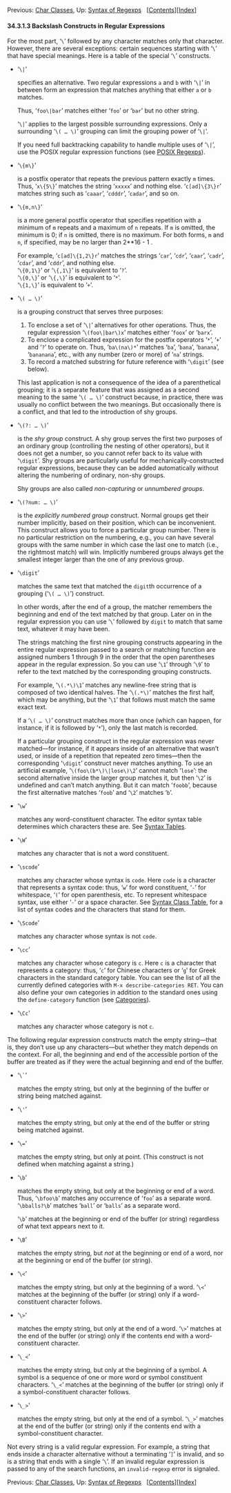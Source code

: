 <!-- This is the GNU Emacs Lisp Reference Manual
corresponding to Emacs version 27.2.

Copyright (C) 1990-1996, 1998-2021 Free Software Foundation,
Inc.

Permission is granted to copy, distribute and/or modify this document
under the terms of the GNU Free Documentation License, Version 1.3 or
any later version published by the Free Software Foundation; with the
Invariant Sections being "GNU General Public License," with the
Front-Cover Texts being "A GNU Manual," and with the Back-Cover
Texts as in (a) below.  A copy of the license is included in the
section entitled "GNU Free Documentation License."

(a) The FSF's Back-Cover Text is: "You have the freedom to copy and
modify this GNU manual.  Buying copies from the FSF supports it in
developing GNU and promoting software freedom." -->

<!-- Created by GNU Texinfo 6.7, http://www.gnu.org/software/texinfo/ -->

Previous: [Char Classes](Char-Classes.html), Up: [Syntax of Regexps](Syntax-of-Regexps.html)   \[[Contents](index.html#SEC_Contents "Table of contents")]\[[Index](Index.html "Index")]

#### 34.3.1.3 Backslash Constructs in Regular Expressions

For the most part, ‘`\`’ followed by any character matches only that character. However, there are several exceptions: certain sequences starting with ‘`\`’ that have special meanings. Here is a table of the special ‘`\`’ constructs.

*   ‘`\|`’

    specifies an alternative. Two regular expressions `a` and `b` with ‘`\|`’ in between form an expression that matches anything that either `a` or `b` matches.

    Thus, ‘`foo\|bar`’ matches either ‘`foo`’ or ‘`bar`’ but no other string.

    ‘`\|`’ applies to the largest possible surrounding expressions. Only a surrounding ‘`\( … \)`’ grouping can limit the grouping power of ‘`\|`’.

    If you need full backtracking capability to handle multiple uses of ‘`\|`’, use the POSIX regular expression functions (see [POSIX Regexps](POSIX-Regexps.html)).

*   ‘`\{m\}`’

    is a postfix operator that repeats the previous pattern exactly `m` times. Thus, ‘`x\{5\}`’ matches the string ‘`xxxxx`’ and nothing else. ‘`c[ad]\{3\}r`’ matches string such as ‘`caaar`’, ‘`cdddr`’, ‘`cadar`’, and so on.

*   ‘`\{m,n\}`’

    is a more general postfix operator that specifies repetition with a minimum of `m` repeats and a maximum of `n` repeats. If `m` is omitted, the minimum is 0; if `n` is omitted, there is no maximum. For both forms, `m` and `n`, if specified, may be no larger than 2\*\*16 - 1 .

    For example, ‘`c[ad]\{1,2\}r`’ matches the strings ‘`car`’, ‘`cdr`’, ‘`caar`’, ‘`cadr`’, ‘`cdar`’, and ‘`cddr`’, and nothing else.\
    ‘`\{0,1\}`’ or ‘`\{,1\}`’ is equivalent to ‘`?`’.\
    ‘`\{0,\}`’ or ‘`\{,\}`’ is equivalent to ‘`*`’.\
    ‘`\{1,\}`’ is equivalent to ‘`+`’.

*   ‘`\( … \)`’

    is a grouping construct that serves three purposes:

    1.  To enclose a set of ‘`\|`’ alternatives for other operations. Thus, the regular expression ‘`\(foo\|bar\)x`’ matches either ‘`foox`’ or ‘`barx`’.
    2.  To enclose a complicated expression for the postfix operators ‘`*`’, ‘`+`’ and ‘`?`’ to operate on. Thus, ‘`ba\(na\)*`’ matches ‘`ba`’, ‘`bana`’, ‘`banana`’, ‘`bananana`’, etc., with any number (zero or more) of ‘`na`’ strings.
    3.  To record a matched substring for future reference with ‘`\digit`’ (see below).

    This last application is not a consequence of the idea of a parenthetical grouping; it is a separate feature that was assigned as a second meaning to the same ‘`\( … \)`’ construct because, in practice, there was usually no conflict between the two meanings. But occasionally there is a conflict, and that led to the introduction of shy groups.

*   ‘`\(?: … \)`’

    is the *shy group* construct. A shy group serves the first two purposes of an ordinary group (controlling the nesting of other operators), but it does not get a number, so you cannot refer back to its value with ‘`\digit`’. Shy groups are particularly useful for mechanically-constructed regular expressions, because they can be added automatically without altering the numbering of ordinary, non-shy groups.

    Shy groups are also called *non-capturing* or *unnumbered groups*.

*   ‘`\(?num: … \)`’

    is the *explicitly numbered group* construct. Normal groups get their number implicitly, based on their position, which can be inconvenient. This construct allows you to force a particular group number. There is no particular restriction on the numbering, e.g., you can have several groups with the same number in which case the last one to match (i.e., the rightmost match) will win. Implicitly numbered groups always get the smallest integer larger than the one of any previous group.

*   ‘`\digit`’

    matches the same text that matched the `digit`th occurrence of a grouping (‘`\( … \)`’) construct.

    In other words, after the end of a group, the matcher remembers the beginning and end of the text matched by that group. Later on in the regular expression you can use ‘`\`’ followed by `digit` to match that same text, whatever it may have been.

    The strings matching the first nine grouping constructs appearing in the entire regular expression passed to a search or matching function are assigned numbers 1 through 9 in the order that the open parentheses appear in the regular expression. So you can use ‘`\1`’ through ‘`\9`’ to refer to the text matched by the corresponding grouping constructs.

    For example, ‘`\(.*\)\1`’ matches any newline-free string that is composed of two identical halves. The ‘`\(.*\)`’ matches the first half, which may be anything, but the ‘`\1`’ that follows must match the same exact text.

    If a ‘`\( … \)`’ construct matches more than once (which can happen, for instance, if it is followed by ‘`*`’), only the last match is recorded.

    If a particular grouping construct in the regular expression was never matched—for instance, if it appears inside of an alternative that wasn’t used, or inside of a repetition that repeated zero times—then the corresponding ‘`\digit`’ construct never matches anything. To use an artificial example, ‘`\(foo\(b*\)\|lose\)\2`’ cannot match ‘`lose`’: the second alternative inside the larger group matches it, but then ‘`\2`’ is undefined and can’t match anything. But it can match ‘`foobb`’, because the first alternative matches ‘`foob`’ and ‘`\2`’ matches ‘`b`’.

*   ‘`\w`’

    matches any word-constituent character. The editor syntax table determines which characters these are. See [Syntax Tables](Syntax-Tables.html).

*   ‘`\W`’

    matches any character that is not a word constituent.

*   ‘`\scode`’

    matches any character whose syntax is `code`. Here `code` is a character that represents a syntax code: thus, ‘`w`’ for word constituent, ‘`-`’ for whitespace, ‘`(`’ for open parenthesis, etc. To represent whitespace syntax, use either ‘`-`’ or a space character. See [Syntax Class Table](Syntax-Class-Table.html), for a list of syntax codes and the characters that stand for them.

*   ‘`\Scode`’

    matches any character whose syntax is not `code`.

*   ‘`\cc`’

    matches any character whose category is `c`. Here `c` is a character that represents a category: thus, ‘`c`’ for Chinese characters or ‘`g`’ for Greek characters in the standard category table. You can see the list of all the currently defined categories with `M-x describe-categories RET`. You can also define your own categories in addition to the standard ones using the `define-category` function (see [Categories](Categories.html)).

*   ‘`\Cc`’

    matches any character whose category is not `c`.

The following regular expression constructs match the empty string—that is, they don’t use up any characters—but whether they match depends on the context. For all, the beginning and end of the accessible portion of the buffer are treated as if they were the actual beginning and end of the buffer.

*   ‘`` \` ``’

    matches the empty string, but only at the beginning of the buffer or string being matched against.

*   ‘`\'`’

    matches the empty string, but only at the end of the buffer or string being matched against.

*   ‘`\=`’

    matches the empty string, but only at point. (This construct is not defined when matching against a string.)

*   ‘`\b`’

    matches the empty string, but only at the beginning or end of a word. Thus, ‘`\bfoo\b`’ matches any occurrence of ‘`foo`’ as a separate word. ‘`\bballs?\b`’ matches ‘`ball`’ or ‘`balls`’ as a separate word.

    ‘`\b`’ matches at the beginning or end of the buffer (or string) regardless of what text appears next to it.

*   ‘`\B`’

    matches the empty string, but *not* at the beginning or end of a word, nor at the beginning or end of the buffer (or string).

*   ‘`\<`’

    matches the empty string, but only at the beginning of a word. ‘`\<`’ matches at the beginning of the buffer (or string) only if a word-constituent character follows.

*   ‘`\>`’

    matches the empty string, but only at the end of a word. ‘`\>`’ matches at the end of the buffer (or string) only if the contents end with a word-constituent character.

*   ‘`\_<`’

    matches the empty string, but only at the beginning of a symbol. A symbol is a sequence of one or more word or symbol constituent characters. ‘`\_<`’ matches at the beginning of the buffer (or string) only if a symbol-constituent character follows.

*   ‘`\_>`’

    matches the empty string, but only at the end of a symbol. ‘`\_>`’ matches at the end of the buffer (or string) only if the contents end with a symbol-constituent character.

Not every string is a valid regular expression. For example, a string that ends inside a character alternative without a terminating ‘`]`’ is invalid, and so is a string that ends with a single ‘`\`’. If an invalid regular expression is passed to any of the search functions, an `invalid-regexp` error is signaled.

Previous: [Char Classes](Char-Classes.html), Up: [Syntax of Regexps](Syntax-of-Regexps.html)   \[[Contents](index.html#SEC_Contents "Table of contents")]\[[Index](Index.html "Index")]

